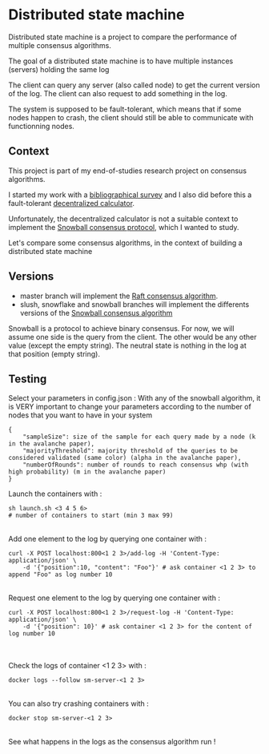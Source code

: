 # Distributed state machine

Distributed state machine is a project to compare the performance of multiple consensus algorithms.

The goal of a distributed state machine is to have multiple instances (servers) holding the same log

The client can query any server (also called node) to get the current version of the log. The client can also request to add something in the log.

The system is supposed to be fault-tolerant, which means that if some nodes happen to crash, the client should still be able to communicate with functionning nodes.

## Context

This project is part of my end-of-studies research project on consensus algorithms.

I started my work with a [bibliographical survey](https://github.com/Nicolascrd/researchProjectConsensus) and I also did before this a fault-tolerant [decentralized calculator](https://github.com/Nicolascrd/decentralized-calculator).

Unfortunately, the decentralized calculator is not a suitable context to implement the [Snowball consensus protocol](https://assets.website-files.com/5d80307810123f5ffbb34d6e/6009805681b416f34dcae012_Avalanche%20Consensus%20Whitepaper.pdf), which I wanted to study.

Let's compare some consensus algorithms, in the context of building a distributed state machine

## Versions

- master branch will implement the [Raft consensus algorithm](https://raft.github.io/raft.pdf).
- slush, snowflake and snowball branches will implement the differents versions of the [Snowball consensus algorithm](https://assets.website-files.com/5d80307810123f5ffbb34d6e/6009805681b416f34dcae012_Avalanche%20Consensus%20Whitepaper.pdf)

Snowball is a protocol to achieve binary consensus. For now, we will assume one side is the query from the client. The other would be any other value (except the empty string). The neutral state is nothing in the log at that position (empty string). 

## Testing

Select your parameters in config.json :
With any of the snowball algorithm, it is VERY important to change your parameters according to the number of nodes that you want to have in your system
```
{
    "sampleSize": size of the sample for each query made by a node (k in the avalanche paper),
    "majorityThreshold": majority threshold of the queries to be considered validated (same color) (alpha in the avalanche paper),
    "numberOfRounds": number of rounds to reach consensus whp (with high probability) (m in the avalanche paper)
}
```


Launch the containers with :

```
sh launch.sh <3 4 5 6>
# number of containers to start (min 3 max 99)
```

\
Add one element to the log by querying one container with :

```
curl -X POST localhost:800<1 2 3>/add-log -H 'Content-Type: application/json' \
    -d '{"position":10, "content": "Foo"}' # ask container <1 2 3> to append "Foo" as log number 10
```
\
Request one element to the log by querying one container with :

```
curl -X POST localhost:800<1 2 3>/request-log -H 'Content-Type: application/json' \
    -d '{"position": 10}' # ask container <1 2 3> for the content of log number 10
```
\
\
Check the logs of container <1 2 3> with :

```
docker logs --follow sm-server-<1 2 3>
```
\
You can also try crashing containers with :

```
docker stop sm-server-<1 2 3>
```
\
See what happens in the logs as the consensus algorithm run !
